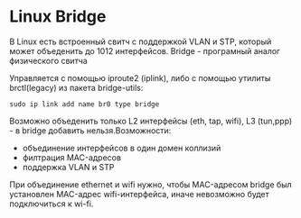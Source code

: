 # Linux Bridge

В Linux есть встроенный свитч с поддержкой VLAN и STP, который может объеденить до 1012 интерфейсов. Bridge - програмный аналог физического свитча   

Управляется с помощью iproute2 (iplink), либо с помощью утилиты brctl(legacy) из пакета bridge-utils:
 ```
sudo ip link add name br0 type bridge
```

Возможно объеденить только L2 интерфейсы (eth, tap, wifi), L3 (tun,ppp) - в bridge добавить нельзя.Возможности:
- объединение интерфейсов в один домен коллизий
- филтрация MAC-адресов
- поддержка VLAN и STP


При объединение ethernet и wifi нужно, чтобы MAC-адресом bridge был установлен MAC-адрес wifi-интерфейса, иначе невозможно будет подключиться к wi-fi.   

